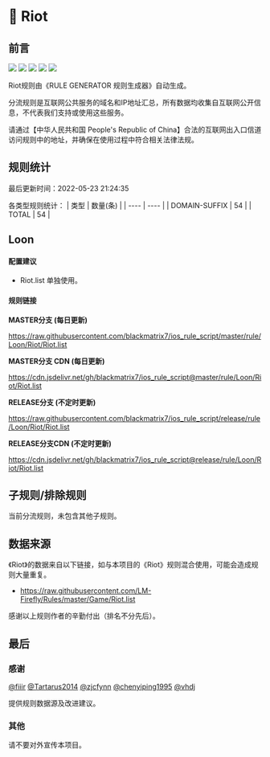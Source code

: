 # 🧸 Riot

## 前言

![](https://shields.io/badge/-移除重复规则-ff69b4) ![](https://shields.io/badge/-DOMAIN与DOMAIN--SUFFIX合并-green) ![](https://shields.io/badge/-DOMAIN--SUFFIX间合并-critical) ![](https://shields.io/badge/-DOMAIN--SUFFIX与DOMAIN--KEYWORD合并-blue) ![](https://shields.io/badge/-IP--CIDR(6)合并-blueviolet) 

Riot规则由《RULE GENERATOR 规则生成器》自动生成。

分流规则是互联网公共服务的域名和IP地址汇总，所有数据均收集自互联网公开信息，不代表我们支持或使用这些服务。

请通过【中华人民共和国 People's Republic of China】合法的互联网出入口信道访问规则中的地址，并确保在使用过程中符合相关法律法规。

## 规则统计

最后更新时间：2022-05-23 21:24:35

各类型规则统计：
| 类型 | 数量(条)  | 
| ---- | ----  |
| DOMAIN-SUFFIX | 54  | 
| TOTAL | 54  | 


## Loon 

#### 配置建议
- Riot.list 单独使用。

#### 规则链接
**MASTER分支 (每日更新)**

https://raw.githubusercontent.com/blackmatrix7/ios_rule_script/master/rule/Loon/Riot/Riot.list

**MASTER分支 CDN (每日更新)**

https://cdn.jsdelivr.net/gh/blackmatrix7/ios_rule_script@master/rule/Loon/Riot/Riot.list

**RELEASE分支 (不定时更新)**

https://raw.githubusercontent.com/blackmatrix7/ios_rule_script/release/rule/Loon/Riot/Riot.list

**RELEASE分支CDN (不定时更新)**

https://cdn.jsdelivr.net/gh/blackmatrix7/ios_rule_script@release/rule/Loon/Riot/Riot.list

## 子规则/排除规则


当前分流规则，未包含其他子规则。

## 数据来源

《Riot》的数据来自以下链接，如与本项目的《Riot》规则混合使用，可能会造成规则大量重复。

- https://raw.githubusercontent.com/LM-Firefly/Rules/master/Game/Riot.list


感谢以上规则作者的辛勤付出（排名不分先后）。

## 最后

### 感谢

[@fiiir](https://github.com/fiiir) [@Tartarus2014](https://github.com/Tartarus2014) [@zjcfynn](https://github.com/zjcfynn) [@chenyiping1995](https://github.com/chenyiping1995) [@vhdj](https://github.com/vhdj)

提供规则数据源及改进建议。

### 其他

请不要对外宣传本项目。
